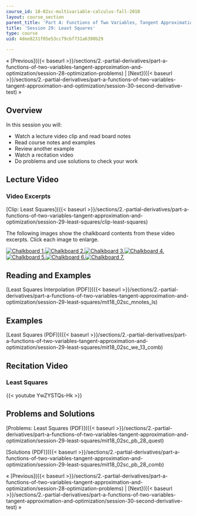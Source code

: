 ```yaml
---
course_id: 18-02sc-multivariable-calculus-fall-2010
layout: course_section
parent_title: 'Part A: Functions of Two Variables, Tangent Approximation and Optimization'
title: 'Session 29: Least Squares'
type: course
uid: 4dee8231f05e53cc79cbf731a6390b29

---
```


« [Previous]({{< baseurl >}}/sections/2.-partial-derivatives/part-a-functions-of-two-variables-tangent-approximation-and-optimization/session-28-optimization-problems) | [Next]({{< baseurl >}}/sections/2.-partial-derivatives/part-a-functions-of-two-variables-tangent-approximation-and-optimization/session-30-second-derivative-test) »

Overview
--------

In this session you will:

*   Watch a lecture video clip and read board notes
*   Read course notes and examples
*   Review another example
*   Watch a recitation video
*   Do problems and use solutions to check your work

Lecture Video
-------------

### Video Excerpts

[Clip: Least Squares]({{< baseurl >}}/sections/2.-partial-derivatives/part-a-functions-of-two-variables-tangent-approximation-and-optimization/session-29-least-squares/clip-least-squares)

The following images show the chalkboard contents from these video excerpts. Click each image to enlarge.

[![Chalkboard 1.](/coursemedia/18-02sc-multivariable-calculus-fall-2010/73e43f7fb25d0551c1c3a3bd445f9d70_MIT18_02SC_L9Brds_12a.png)](/coursemedia/18-02sc-multivariable-calculus-fall-2010/997a7daaba1bdfd0badb711831a8c506_MIT18_02SC_L9Brds_12.png "Open in a new window.")[![Chalkboard 2.](/coursemedia/18-02sc-multivariable-calculus-fall-2010/062d7c3429b3e9e89435597485f1c99f_MIT18_02SC_L9Brds_13a.png)](/coursemedia/18-02sc-multivariable-calculus-fall-2010/0b3810d6fc8b9129de843da4ab50386b_MIT18_02SC_L9Brds_13.png "Open in a new window.")[![Chalkboard 3.](/coursemedia/18-02sc-multivariable-calculus-fall-2010/4fb998a41088d4b4b40a050c4216c0ec_MIT18_02SC_L9Brds_14a.png)](/coursemedia/18-02sc-multivariable-calculus-fall-2010/c90300da148dbeefe5d85171f4b53025_MIT18_02SC_L9Brds_14.png "Open in a new window.")[![Chalkboard 4.](/coursemedia/18-02sc-multivariable-calculus-fall-2010/f029a54988203d39436ecdaf804ee50c_MIT18_02SC_L9Brds_15a.png)](/coursemedia/18-02sc-multivariable-calculus-fall-2010/77b0ff29485cb5bb1e4e057de314e9de_MIT18_02SC_L9Brds_15.png "Open in a new window.")  
[![Chalkboard 5.](/coursemedia/18-02sc-multivariable-calculus-fall-2010/30eed128dfa8c36afc1fca07a2126b58_MIT18_02SC_L9Brds_16a.png)](/coursemedia/18-02sc-multivariable-calculus-fall-2010/d5bf429e2b17c8554a52efee1cc0b669_MIT18_02SC_L9Brds_16.png "Open in a new window.")[![Chalkboard 6.](/coursemedia/18-02sc-multivariable-calculus-fall-2010/fe6306fd4eea4f8f6b1500e9aee376ee_MIT18_02SC_L9Brds_17a.png)](/coursemedia/18-02sc-multivariable-calculus-fall-2010/608d5100474704ba92472de6298b1a23_MIT18_02SC_L9Brds_17.png "Open in a new window.")[![Chalkboard 7.](/coursemedia/18-02sc-multivariable-calculus-fall-2010/7bd24b228844eb663c9251a81ce0667c_MIT18_02SC_L9Brds_18a.png)](/coursemedia/18-02sc-multivariable-calculus-fall-2010/00224b2a96df609fc463ab774fdb6bee_MIT18_02SC_L9Brds_18.png "Open in a new window.")

Reading and Examples
--------------------

[Least Squares Interpolation (PDF)]({{< baseurl >}}/sections/2.-partial-derivatives/part-a-functions-of-two-variables-tangent-approximation-and-optimization/session-29-least-squares/mit18_02sc_mnotes_ls)

Examples
--------

[Least Squares (PDF)]({{< baseurl >}}/sections/2.-partial-derivatives/part-a-functions-of-two-variables-tangent-approximation-and-optimization/session-29-least-squares/mit18_02sc_we_13_comb)

Recitation Video
----------------

### Least Squares

{{< youtube YwZYSTQs-Hk >}}

Problems and Solutions
----------------------

[Problems: Least Squares (PDF)]({{< baseurl >}}/sections/2.-partial-derivatives/part-a-functions-of-two-variables-tangent-approximation-and-optimization/session-29-least-squares/mit18_02sc_pb_28_quest)

[Solutions (PDF)]({{< baseurl >}}/sections/2.-partial-derivatives/part-a-functions-of-two-variables-tangent-approximation-and-optimization/session-29-least-squares/mit18_02sc_pb_28_comb)

« [Previous]({{< baseurl >}}/sections/2.-partial-derivatives/part-a-functions-of-two-variables-tangent-approximation-and-optimization/session-28-optimization-problems) | [Next]({{< baseurl >}}/sections/2.-partial-derivatives/part-a-functions-of-two-variables-tangent-approximation-and-optimization/session-30-second-derivative-test) »